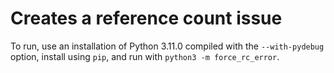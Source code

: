 # Creates a reference count issue

To run, use an installation of Python 3.11.0 compiled with the `--with-pydebug` option, install using `pip`, and run with `python3 -m force_rc_error`. 